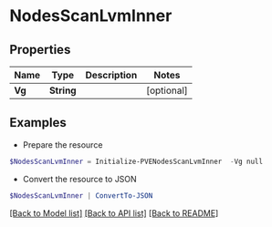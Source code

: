 # NodesScanLvmInner
## Properties

Name | Type | Description | Notes
------------ | ------------- | ------------- | -------------
**Vg** | **String** |  | [optional] 

## Examples

- Prepare the resource
```powershell
$NodesScanLvmInner = Initialize-PVENodesScanLvmInner  -Vg null
```

- Convert the resource to JSON
```powershell
$NodesScanLvmInner | ConvertTo-JSON
```

[[Back to Model list]](../README.md#documentation-for-models) [[Back to API list]](../README.md#documentation-for-api-endpoints) [[Back to README]](../README.md)

